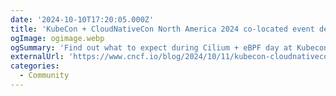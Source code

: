 ```yaml
---
date: '2024-10-10T17:20:05.000Z'
title: 'KubeCon + CloudNativeCon North America 2024 co-located event deep dive: Cilium + eBPF Day'
ogImage: ogimage.webp
ogSummary: 'Find out what to expect during Cilium + eBPF day at Kubecon North America'
externalUrl: 'https://www.cncf.io/blog/2024/10/11/kubecon-cloudnativecon-north-america-2024-co-located-event-deep-dive-cilium-ebpf-day/'
categories:
  - Community
---
```

